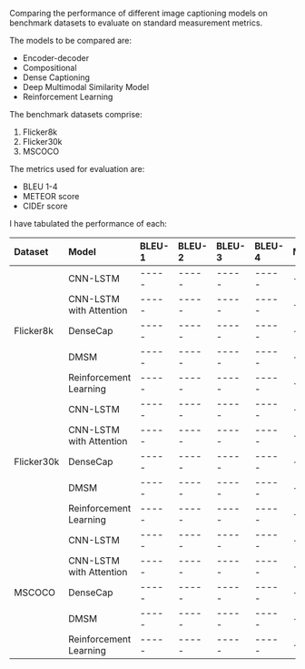 Comparing the performance of different image captioning models on benchmark datasets to evaluate on standard measurement metrics.

The models to be compared are:

- Encoder-decoder
- Compositional
- Dense Captioning
- Deep Multimodal Similarity Model
- Reinforcement Learning

The benchmark datasets comprise:
1. Flicker8k
2. Flicker30k
3. MSCOCO

The metrics used for evaluation are:

* BLEU 1-4
* METEOR score
* CIDEr score

I have tabulated the performance of each:

| Dataset | Model | BLEU-1 | BLEU-2 | BLEU-3 | BLEU-4 | METEOR | CIDEr |
|:--------|:--------|:--------|:--------|:--------|:--------|:--------|:--------|
| | CNN-LSTM |-----|-----|-----|-----|-----|-----|
| | CNN-LSTM with Attention |-----|-----|-----|-----|-----|-----|
| Flicker8k | DenseCap |-----|-----|-----|-----|-----|-----|
| | DMSM |-----|-----|-----|-----|-----|-----|
| | Reinforcement Learning |-----|-----|-----|-----|-----|-----|
| | CNN-LSTM |-----|-----|-----|-----|-----|-----|
| | CNN-LSTM with Attention |-----|-----|-----|-----|-----|-----|
| Flicker30k | DenseCap |-----|-----|-----|-----|-----|-----|
| | DMSM |-----|-----|-----|-----|-----|-----|
| | Reinforcement Learning |-----|-----|-----|-----|-----|-----|
| | CNN-LSTM |-----|-----|-----|-----|-----|-----|
| | CNN-LSTM with Attention |-----|-----|-----|-----|-----|-----|
| MSCOCO | DenseCap |-----|-----|-----|-----|-----|-----|
| | DMSM |-----|-----|-----|-----|-----|-----|
| | Reinforcement Learning |-----|-----|-----|-----|-----|-----|
